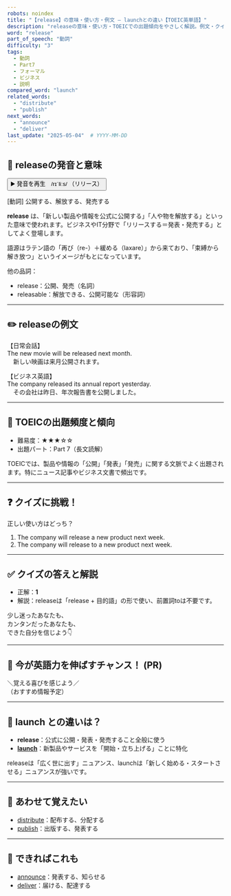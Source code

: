 ```yaml
---
robots: noindex
title: "【release】の意味・使い方・例文 ― launchとの違い【TOEIC英単語】"
description: "releaseの意味・使い方・TOEICでの出題傾向をやさしく解説。例文・クイズ付きでlaunchとの違いもわかりやすく学べます。"
word: "release"
part_of_speech: "動詞"
difficulty: "3"
tags:
  - 動詞
  - Part7
  - フォーマル
  - ビジネス
  - 説明
compared_word: "launch"
related_words:
  - "distribute"
  - "publish"
next_words:
  - "announce"
  - "deliver"
last_update: "2025-05-04"  # YYYY-MM-DD
---
```


## 🔰 releaseの発音と意味

<button class="play-audio" onclick="playTTS('release')">
  <span class="play-audio-main">
    ▶️ 発音を再生　/rɪˈliːs/
  </span>
  <span class="play-audio-sub">
    （リリース）
  </span>
</button>

[動詞] 公開する、解放する、発売する

**release** は、「新しい製品や情報を公式に公開する」「人や物を解放する」といった意味で使われます。ビジネスやIT分野で「リリースする＝発表・発売する」としてよく登場します。

語源はラテン語の「再び（re-）＋緩める（laxare）」から来ており、「束縛から解き放つ」というイメージがもとになっています。

他の品詞：  
- release：公開、発売（名詞）
- releasable：解放できる、公開可能な（形容詞）

---

## ✏️ releaseの例文

【日常会話】  
The new movie will be released next month.  
　新しい映画は来月公開されます。

【ビジネス英語】  
The company released its annual report yesterday.  
　その会社は昨日、年次報告書を公開しました。

---

## 🎯 TOEICの出題頻度と傾向

- 難易度：★★★☆☆
- 出題パート：Part 7（長文読解）

TOEICでは、製品や情報の「公開」「発表」「発売」に関する文脈でよく出題されます。特にニュース記事やビジネス文書で頻出です。

---

## ❓ クイズに挑戦！

正しい使い方はどっち？

1. The company will release a new product next week.  
2. The company will release to a new product next week.

---

## ✅ クイズの答えと解説

- 正解：**1**
- 解説：releaseは「release + 目的語」の形で使い、前置詞toは不要です。

少し迷ったあなたも、  
カンタンだったあなたも、  
できた自分を信じよう👇️

---

## 🚀 今が英語力を伸ばすチャンス！ (PR)

<div class="info-center">
＼覚える喜びを感じよう／<br>  
（おすすめ情報予定）
</div>

---

## 🤔  launch との違いは？

- **release**：公式に公開・発表・発売すること全般に使う
- **[launch](/launch)**：新製品やサービスを「開始・立ち上げる」ことに特化

releaseは「広く世に出す」ニュアンス、launchは「新しく始める・スタートさせる」ニュアンスが強いです。

---

## 🧩 あわせて覚えたい

- [distribute](/distribute)：配布する、分配する
- [publish](/publish)：出版する、発表する

---

## 📖 できればこれも

- [announce](/announce)：発表する、知らせる
- [deliver](/deliver)：届ける、配達する

<!-- cvid: aid49_bid42 -->
